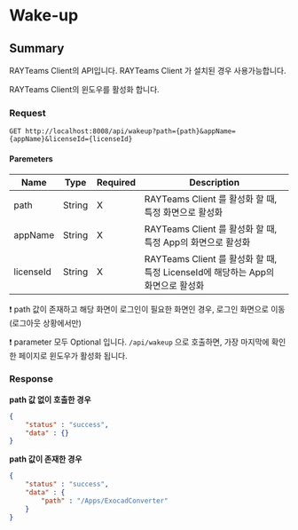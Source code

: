 # Wake-up

## Summary

RAYTeams Client의 API입니다. RAYTeams Client 가 설치된 경우 사용가능합니다.

RAYTeams Client의 윈도우를 활성화 합니다.

### Request

```
GET http://localhost:8008/api/wakeup?path={path}&appName={appName}&licenseId={licenseId}
```

#### Paremeters

| Name | Type | Required | Description |
| --- | --- | --- | --- |
| path | String | X | RAYTeams Client 를 활성화 할 때, 특정 화면으로 활성화 |
| appName | String | X | RAYTeams Client 를 활성화 할 때, 특정 App의 화면으로 활성화 |
| licenseId | String | X  | RAYTeams Client 를 활성화 할 때, 특정 LicenseId에 해당하는 App의 화면으로 활성화  |

:exclamation:  path 값이 존재하고 해당 화면이 로그인이 필요한 화면인 경우, 로그인 화면으로 이동(로그아웃 상황에서만) 

:exclamation:  parameter 모두 Optional 입니다. ```/api/wakeup``` 으로 호출하면, 가장 마지막에 확인한 페이지로 윈도우가 활성화 됩니다.

### Response

**path 값 없이 호출한 경우**
```JSON
{
    "status" : "success",
    "data" : {}
}
```

**path 값이 존재한 경우**
```JSON
{
    "status" : "success",
    "data" : {
        "path" : "/Apps/ExocadConverter"
    }
}
```